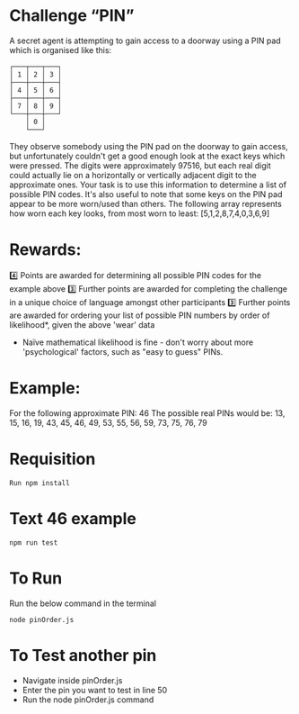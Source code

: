 #  Challenge “PIN”
A secret agent is attempting to gain access to a doorway using a PIN pad which is organised like this:
```
┌───┬───┬───┐
│ 1 │ 2 │ 3 │
├───┼───┼───┤
│ 4 │ 5 │ 6 │
├───┼───┼───┤
│ 7 │ 8 │ 9 │
└───┼───┼───┘
    │ 0 │
    └───┘
```
    
They observe somebody using the PIN pad on the doorway to gain access, but unfortunately couldn't get a good enough look at the exact keys which were pressed. The digits were approximately 97516, but each real digit could actually lie on a horizontally or vertically adjacent digit to the approximate ones. Your task is to use this information to determine a list of possible PIN codes.
It's also useful to note that some keys on the PIN pad appear to be more worn/used than others. The following array represents how worn each key looks, from most worn to least: [5,1,2,8,7,4,0,3,6,9]
# Rewards:
:four:  Points are awarded for determining all possible PIN codes for the example above
:three:  Further points are awarded for completing the challenge in a unique choice of language amongst other participants
:three:  Further points are awarded for ordering your list of possible PIN numbers by order of likelihood*, given the above 'wear' data
* Naïve mathematical likelihood is fine - don't worry about more 'psychological' factors, such as "easy to guess" PINs.
# Example:
For the following approximate PIN: 46
The possible real PINs would be: 13, 15, 16, 19, 43, 45, 46, 49, 53, 55, 56, 59, 73, 75, 76, 79

# Requisition 
```
Run npm install
```

# Text 46 example
```
npm run test
```

# To Run 
Run the below command in the terminal 
```
node pinOrder.js
```
# To Test another pin
- Navigate inside pinOrder.js
- Enter the pin you want to test in line 50
- Run the node pinOrder.js command

